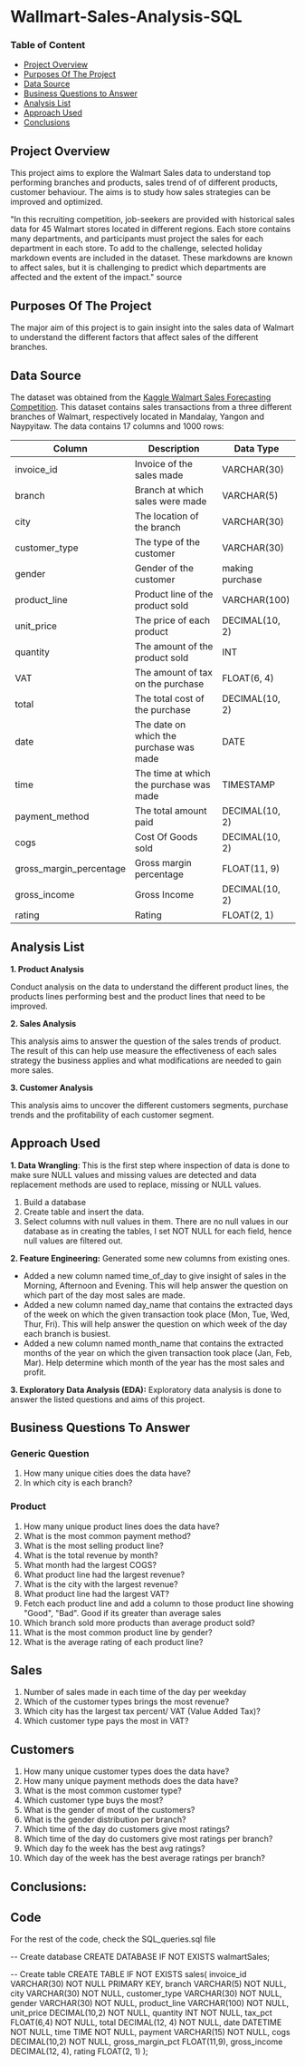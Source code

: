 # Wallmart-Sales-Analysis-SQL

### Table of Content
- [Project Overview](#project-overview)
- [Purposes Of The Project](#purposes-of-the-project)
- [Data Source](#data-source)
- [Business Questions to Answer](#business-questions-to-answer)
- [Analysis List](#analysis-list)
- [Approach Used](#approach-used)
- [Conclusions](#conclusions)
  

## Project Overview
This project aims to explore the Walmart Sales data to understand top performing branches and products, sales trend of of different products, customer behaviour. The aims is to study how sales strategies can be improved and optimized. 

"In this recruiting competition, job-seekers are provided with historical sales data for 45 Walmart stores located in different regions. Each store contains many departments, and participants must project the sales for each department in each store. To add to the challenge, selected holiday markdown events are included in the dataset. These markdowns are known to affect sales, but it is challenging to predict which departments are affected and the extent of the impact." source

## Purposes Of The Project
The major aim of this project is to gain insight into the sales data of Walmart to understand the different factors that affect sales of the different branches.

## Data Source
The dataset was obtained from the [Kaggle Walmart Sales Forecasting Competition](https://www.kaggle.com/c/walmart-recruiting-store-sales-forecasting/data). This dataset contains sales transactions from a three different branches of Walmart, respectively located in Mandalay, Yangon and Naypyitaw. The data contains 17 columns and 1000 rows:

|Column|Description|Data Type|
|------|-----------|---------|
|invoice_id|Invoice of the sales made|VARCHAR(30)|
|branch|Branch at which sales were made|	VARCHAR(5)|
|city|The location of the branch|VARCHAR(30)|
|customer_type|The type of the customer|VARCHAR(30)|
|gender|Gender of the customer| making purchase|VARCHAR(10)|
|product_line|Product line of the product sold|VARCHAR(100)|
|unit_price|The price of each product|DECIMAL(10, 2)|
|quantity|The amount of the product sold|INT|
|VAT|The amount of tax on the purchase|FLOAT(6, 4)|
|total|The total cost of the purchase|DECIMAL(10, 2)|
|date|The date on which the purchase was made|DATE|
|time|The time at which the purchase was made|TIMESTAMP|
|payment_method|The total amount paid|DECIMAL(10, 2)|
|cogs|	Cost Of Goods sold|DECIMAL(10, 2)|
|gross_margin_percentage|Gross margin percentage|FLOAT(11, 9)|
|gross_income|Gross Income|DECIMAL(10, 2)|
|rating|Rating|FLOAT(2, 1)|

## Analysis List
**1. Product Analysis**

   Conduct analysis on the data to understand the different product lines, the products lines performing best and the product lines that need to be improved.

**2. Sales Analysis**
  
   This analysis aims to answer the question of the sales trends of product. The result of this can help use measure the effectiveness of each sales strategy the business applies and what modifications are needed to gain more sales.

**3. Customer Analysis**

   This analysis aims to uncover the different customers segments, purchase trends and the profitability of each customer segment.

## Approach Used
**1. Data Wrangling**: This is the first step where inspection of data is done to make sure NULL values and missing values are detected and data replacement methods are used to replace, missing or NULL values.
1. Build a database
2. Create table and insert the data.
3. Select columns with null values in them. There are no null values in our database as in creating the tables, I set NOT NULL for each field, hence null values are filtered out.
   
**2. Feature Engineering:** Generated some new columns from existing ones.
- Added a new column named time_of_day to give insight of sales in the Morning, Afternoon and Evening. This will help answer the question on which part of the day most sales are made.
- Added a new column named day_name that contains the extracted days of the week on which the given transaction took place (Mon, Tue, Wed, Thur, Fri). This will help answer the question on which week of the day each branch is busiest.
- Added a new column named month_name that contains the extracted months of the year on which the given transaction took place (Jan, Feb, Mar). Help determine which month of the year has the most sales and profit.
  
**3. Exploratory Data Analysis (EDA):** Exploratory data analysis is done to answer the listed questions and aims of this project.

## Business Questions To Answer
### Generic Question
1. How many unique cities does the data have?
2. In which city is each branch?
### Product
1. How many unique product lines does the data have?
2. What is the most common payment method?
3. What is the most selling product line?
4. What is the total revenue by month?
5. What month had the largest COGS?
6. What product line had the largest revenue?
7. What is the city with the largest revenue?
8. What product line had the largest VAT?
9. Fetch each product line and add a column to those product line showing "Good", "Bad". Good if its greater than average sales
10. Which branch sold more products than average product sold?
11. What is the most common product line by gender?
12. What is the average rating of each product line?
    
## Sales
1. Number of sales made in each time of the day per weekday
2. Which of the customer types brings the most revenue?
3. Which city has the largest tax percent/ VAT (Value Added Tax)?
4. Which customer type pays the most in VAT?

## Customers
1. How many unique customer types does the data have?
2. How many unique payment methods does the data have?
3. What is the most common customer type?
4. Which customer type buys the most?
5. What is the gender of most of the customers?
6. What is the gender distribution per branch?
7. Which time of the day do customers give most ratings?
8. Which time of the day do customers give most ratings per branch?
9. Which day fo the week has the best avg ratings?
10. Which day of the week has the best average ratings per branch?

## Conclusions:

## Code
For the rest of the code, check the SQL_queries.sql file

-- Create database
CREATE DATABASE IF NOT EXISTS walmartSales;

-- Create table
CREATE TABLE IF NOT EXISTS sales(
	invoice_id VARCHAR(30) NOT NULL PRIMARY KEY,
    branch VARCHAR(5) NOT NULL,
    city VARCHAR(30) NOT NULL,
    customer_type VARCHAR(30) NOT NULL,
    gender VARCHAR(30) NOT NULL,
    product_line VARCHAR(100) NOT NULL,
    unit_price DECIMAL(10,2) NOT NULL,
    quantity INT NOT NULL,
    tax_pct FLOAT(6,4) NOT NULL,
    total DECIMAL(12, 4) NOT NULL,
    date DATETIME NOT NULL,
    time TIME NOT NULL,
    payment VARCHAR(15) NOT NULL,
    cogs DECIMAL(10,2) NOT NULL,
    gross_margin_pct FLOAT(11,9),
    gross_income DECIMAL(12, 4),
    rating FLOAT(2, 1)
);

